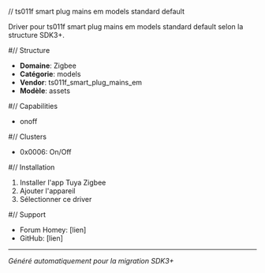 // ts011f smart plug mains em models standard default

Driver pour ts011f smart plug mains em models standard default selon la structure SDK3+.

#// Structure
- **Domaine**: Zigbee
- **Catégorie**: models
- **Vendor**: ts011f_smart_plug_mains_em
- **Modèle**: assets

#// Capabilities
- onoff

#// Clusters
- 0x0006: On/Off

#// Installation
1. Installer l'app Tuya Zigbee
2. Ajouter l'appareil
3. Sélectionner ce driver

#// Support
- Forum Homey: [lien]
- GitHub: [lien]

---
*Généré automatiquement pour la migration SDK3+*